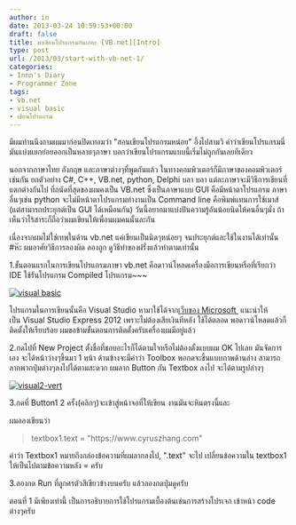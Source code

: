 ```yaml
---
author: in
date: 2013-03-24 10:59:53+00:00
draft: false
title: มาเขียนโปรแกรมกันเถอะ [VB.net][Intro]
type: post
url: /2013/03/start-with-vb-net-1/
categories:
- Innn's Diary
- Programmer Zone
tags:
- vb.net
- visual basic
- เขียนโปรแกรม
---
```


มีผมท่านนึงถามผมมาก่อนปิดเทอมว่า "สอนเขียนโปรแกรมหน่อย" อึ้งไปสามวิ คำว่าเขียนโปรแกรมนี่มันแบ่งแยกย่อยออกเป็นหลายๆภาษา บอกว่าเขียนโปรแกรมแบบนี้เริ่มไม่ถูกกันเลยทีเดียว

นอกจากภาษาไทย อังกฤษ และภาษาต่างๆที่พูดกันแล้ว ในทางคอมพิวเตอร์ก็มีภาษาของคอมพิวเตอร์เช่นกัน ยกตัวอย่าง C#, C++, VB.net, python, Delphi บลา บลา แต่ละภาษาจะมีวิธีการเขียนที่แตกต่างกันไป ที่ถนัดที่สุดของผมคงเป็น VB.net ซึ่งเป็นภาษาแบบ GUI คือมีหน้าตาโปรแกรม ภาษาอื่นๆเช่น python จะไม่มีหน้าตาโปรแกรมทำงานเป็น Command line คือพิมพ์แทนการใช้เมาส์ (แต่สามารถประยุกต์เป็น GUI ได้เหมือนกัน) วันนี้อยากมาแบ่งปันความรู้อันน้อยนิดให้คนอื่นๆมั่ง ถ้าเห็นว่าไร้สาระก็ถือว่าผมเขียนให้เพื่อนผมคนนั้นละกัน

เนื่องจากผมไม่ใช่เทพในด้าน vb.net แค่เขียนเป็นนิดๆหน่อยๆ จนประยุกต์และใช้ในงานได้เท่านั้น #ห๊ะ ผมอาศัยวิธีการลองผิด ลองถูก ดูวิธีทำของฝรั่งแล้วทำตามเท่านั้น



1.ขั้นตอนแรกในการเขียนโปรแกรมภาษา vb.net คือดาวน์โหลดเครื่องมือการเขียนหรือที่เรียกว่า IDE ใช้รันโปรแกรม Compiled โปรแกรม~~~

[![visual basic](https://www.cyruszhang.com/wp-content/uploads/2013/03/visual.jpg)
](https://www.cyruszhang.com/wp-content/uploads/2013/03/visual.jpg)

โปรแกรมในการเขียนนั้นคือ Visual Studio หามาใช้ได้จาก[เว็บของ Microsoft ](http://www.microsoft.com/visualstudio/eng/downloads) แนะนำให้เป็น Visual Studio Express 2012 เพราะไม่ต้องเสียเงินทีหลัง ใช้ได้ตลอด พอดาวน์โหลดแล้วก็ติดตั้งให้เรียบร้อย ผมขอข้ามขั้นตอนการติดตั้งครับเครื่องผมมีอยู่แล้ว

2.กดไปที่ New Project ตั้งชื่อที่ชอบอะไรก็ได้ตามใจหรือไม่ต้องตั้งแบบผม OK ไปเลย มันจัดการเอง จะได้หน้าว่างๆขึ้นมา 1 หน้า ด้านข้างจะมีคำว่า Toolbox พอกดจะขึ้นแบบภาพด้านล่าง สามารถลากพวกปุ่มต่างๆลงไปได้ตามสะดวก ผมลาก Button กัน Textbox ลงไป จะได้ตามรูปล่างๆ

[![visual2-vert](https://www.cyruszhang.com/wp-content/uploads/2013/03/visual2-vert.jpg)
](https://www.cyruszhang.com/wp-content/uploads/2013/03/visual2-vert.jpg)



3.กดที่ Button1 2 ครั้ง(คลิกๆ)จะเข้าสู่หน้าจอที่ให้เขียน งานมันจะหินตรงนี้และ

ผมลองเขียนว่า


<blockquote>textbox1.text = "https://www.cyruszhang.com"</blockquote>


คำว่า Textbox1 หมายถึงกล่องข้อความที่ผมลากลงไป, ".text" จะไป เปลี่ยนข้อความใน textbox1 ให้เป็นไปตามข้อความหลัง = ครับ

3.ลองกด Run ที่ลูกศรตัวสีเขียวข้างบนครับ แล้วลองกดปุ่มดูครับ

ตอนที่ 1 มีเพียงเท่านี้ เป็นการอธิบายการใช้โปรแกรมเบื้องต้นเช่นการสร้างโปรเจก เข้าหน้า code ต่างๆครับ
